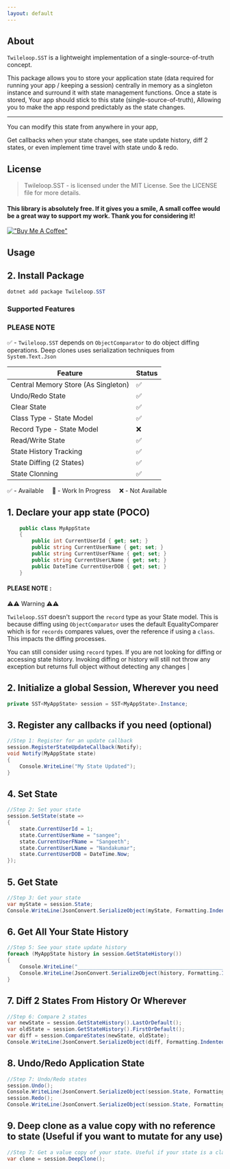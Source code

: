 ```yaml
---
layout: default
---
```


## About
`Twileloop.SST` is a lightweight implementation of a single-source-of-truth concept. 

This package allows you to store your application state (data required for running your app / keeping a session) centrally in memory as a singleton instance and surround it with state management functions.
Once a state is stored, Your app should stick to this state (single-source-of-truth), Allowing you to make the app respond predictably as the state changes.

<hr/>

You can modify this state from anywhere in your app,

Get callbacks when your state changes, see state update history, diff 2 states, or even implement time travel with state undo & redo.
## License
> Twileloop.SST - is licensed under the MIT License. See the LICENSE file for more details.

#### This library is absolutely free. If it gives you a smile, A small coffee would be a great way to support my work. Thank you for considering it!
[!["Buy Me A Coffee"](https://www.buymeacoffee.com/assets/img/custom_images/orange_img.png)](https://www.buymeacoffee.com/sangeethnanda)

## Usage

## 2. Install Package

```powershell
dotnet add package Twileloop.SST
```

### Supported Features

### PLEASE NOTE
✅ - `Twileloop.SST` depends on `ObjectComparator` to do object diffing operations. Deep clones uses serialization techniques from `System.Text.Json`

| Feature     | Status 
| ---      | ---
| Central Memory Store (As Singleton) | ✅
| Undo/Redo State | ✅
| Clear State | ✅
| Class Type - State Model | ✅
| Record Type - State Model | ❌
| Read/Write State | ✅
| State History Tracking | ✅
| State Diffing (2 States) | ✅
| State Clonning | ✅


✅ - Available &nbsp;&nbsp;&nbsp; 
🚧 - Work In Progress &nbsp;&nbsp;&nbsp; 
❌ - Not Available

## 1. Declare your app state (POCO)
```csharp
    public class MyAppState
    {
        public int CurrentUserId { get; set; }
        public string CurrentUserName { get; set; }
        public string CurrentUserFName { get; set; }
        public string CurrentUserLName { get; set; }
        public DateTime CurrentUserDOB { get; set; }
    }
```

#### PLEASE NOTE :
⚠️⚠️ Warning  ⚠️⚠️

`Twileloop.SST` doesn't support the `record` type as your State model.
This is because diffing using `ObjectComparator` uses the default EqualityComparer which is for `records` compares values, over the reference if using a `class`.
This impacts the diffing processes.

You can still consider using `record` types. If you are not looking for diffing or accessing state history. Invoking diffing or history will still not throw any exception but returns full object without detecting any changes |


## 2. Initialize a global Session<T>, Wherever you need
```csharp
private SST<MyAppState> session = SST<MyAppState>.Instance;
```

## 3. Register any callbacks if you need (optional)
```csharp
//Step 1: Register for an update callback
session.RegisterStateUpdateCallback(Notify);
void Notify(MyAppState state)
{
    Console.WriteLine("My State Updated");
}
```

## 4. Set State
```csharp
//Step 2: Set your state
session.SetState(state =>
{
    state.CurrentUserId = 1;
    state.CurrentUserName = "sangee";
    state.CurrentUserFName = "Sangeeth";
    state.CurrentUserLName = "Nandakumar";
    state.CurrentUserDOB = DateTime.Now;
});
```

## 5. Get State
```csharp
//Step 3: Get your state
var myState = session.State;
Console.WriteLine(JsonConvert.SerializeObject(myState, Formatting.Indented));
```

## 6. Get All Your State History
```csharp
//Step 5: See your state update history
foreach (MyAppState history in session.GetStateHistory())
{
    Console.WriteLine("_____________________________________________________________");
    Console.WriteLine(JsonConvert.SerializeObject(history, Formatting.Indented));
}
```

## 7. Diff 2 States From History Or Wherever
```csharp
//Step 6: Compare 2 states
var newState = session.GetStateHistory().LastOrDefault();
var oldState = session.GetStateHistory().FirstOrDefault();
var diff = session.CompareStates(newState, oldState);
Console.WriteLine(JsonConvert.SerializeObject(diff, Formatting.Indented));
```

## 8. Undo/Redo Application State
```csharp
//Step 7: Undo/Redo states
session.Undo();
Console.WriteLine(JsonConvert.SerializeObject(session.State, Formatting.Indented));
session.Redo();
Console.WriteLine(JsonConvert.SerializeObject(session.State, Formatting.Indented));
```

## 9. Deep clone as a value copy with no reference to state (Useful if you want to mutate for any use)
```csharp
//Step 7: Get a value copy of your state. Useful if your state is a class
var clone = session.DeepClone();
```
